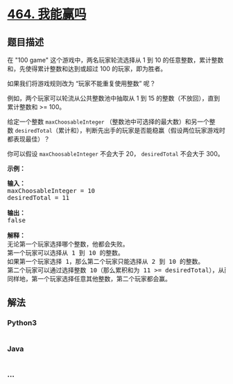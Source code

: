 # [464. 我能赢吗](https://leetcode-cn.com/problems/can-i-win)



## 题目描述

<!-- 这里写题目描述 -->

<p>在 &quot;100 game&quot; 这个游戏中，两名玩家轮流选择从 1 到 10 的任意整数，累计整数和，先使得累计整数和达到或超过 100 的玩家，即为胜者。</p>

<p>如果我们将游戏规则改为 &ldquo;玩家不能重复使用整数&rdquo; 呢？</p>

<p>例如，两个玩家可以轮流从公共整数池中抽取从 1 到 15 的整数（不放回），直到累计整数和 &gt;= 100。</p>

<p>给定一个整数&nbsp;<code>maxChoosableInteger</code>&nbsp;（整数池中可选择的最大数）和另一个整数&nbsp;<code>desiredTotal</code>（累计和），判断先出手的玩家是否能稳赢（假设两位玩家游戏时都表现最佳）？</p>

<p>你可以假设&nbsp;<code>maxChoosableInteger</code>&nbsp;不会大于 20，&nbsp;<code>desiredTotal</code>&nbsp;不会大于 300。</p>

<p><strong>示例：</strong></p>

<pre><strong>输入：</strong>
maxChoosableInteger = 10
desiredTotal = 11

<strong>输出：</strong>
false

<strong>解释：
</strong>无论第一个玩家选择哪个整数，他都会失败。
第一个玩家可以选择从 1 到 10 的整数。
如果第一个玩家选择 1，那么第二个玩家只能选择从 2 到 10 的整数。
第二个玩家可以通过选择整数 10（那么累积和为 11 &gt;= desiredTotal），从而取得胜利.
同样地，第一个玩家选择任意其他整数，第二个玩家都会赢。
</pre>


## 解法

<!-- 这里可写通用的实现逻辑 -->

<!-- tabs:start -->

### **Python3**

<!-- 这里可写当前语言的特殊实现逻辑 -->

```python

```

### **Java**

<!-- 这里可写当前语言的特殊实现逻辑 -->

```java

```

### **...**

```

```

<!-- tabs:end -->

